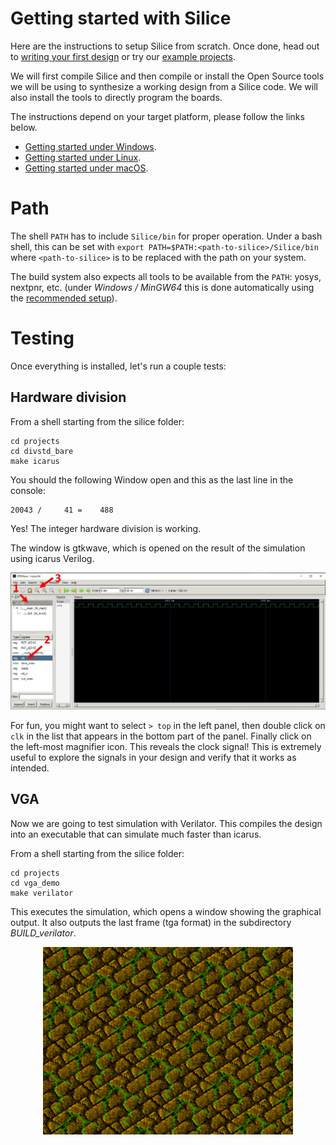 # Getting started with Silice

Here are the instructions to setup Silice from scratch. Once done, head out to [writing your first design](FirstDesign.md) or try our [example projects](projects/README.md).

We will first compile Silice and then compile or install the Open Source tools we will be using to synthesize a working design from a Silice code. We will also install the tools to directly program the boards.

The instructions depend on your target platform, please follow the links below.
- [Getting started under Windows](GetStarted_Windows.md).
- [Getting started under Linux](GetStarted_Linux.md).
- [Getting started under macOS](GetStarted_macOS.md).

# Path

The shell `PATH` has to include `Silice/bin` for proper operation. Under a bash shell, this can be set with `export PATH=$PATH:<path-to-silice>/Silice/bin` where `<path-to-silice>` is to be replaced with the path on your system.

The build system also expects all tools to be available from the `PATH`: yosys, nextpnr, etc. (under *Windows / MinGW64* this is done automatically using the [recommended setup](GetStarted_Windows.md)).

# Testing

Once everything is installed, let's run a couple tests:

## Hardware division

From a shell starting from the silice folder:
```
cd projects
cd divstd_bare
make icarus
```

You should the following Window open and this as the last line in the console:
```
20043 /     41 =    488
```
Yes! The integer hardware division is working.

The window is gtkwave, which is opened on the result of the simulation using icarus Verilog.

<p align="center">
<img width="800" src="learn-silice/figures/gtkwave1.jpg">
</p>

For fun, you might want to select `> top` in the left panel, then double click on `clk` in the list that appears in the bottom part of the panel. Finally click on the left-most magnifier icon. This reveals the clock signal! This is extremely useful to explore the signals in your design and verify that it works as intended.

## VGA

Now we are going to test simulation with Verilator. This compiles the design into an executable
that can simulate much faster than icarus.

From a shell starting from the silice folder:
```
cd projects
cd vga_demo
make verilator
```

This executes the simulation, which opens a window showing the graphical output. It also outputs the last frame (tga format) in the subdirectory *BUILD_verilator*.

<p align="center">
<img width="400" src="learn-silice/figures/vga_demo_frame.png">
</p>
